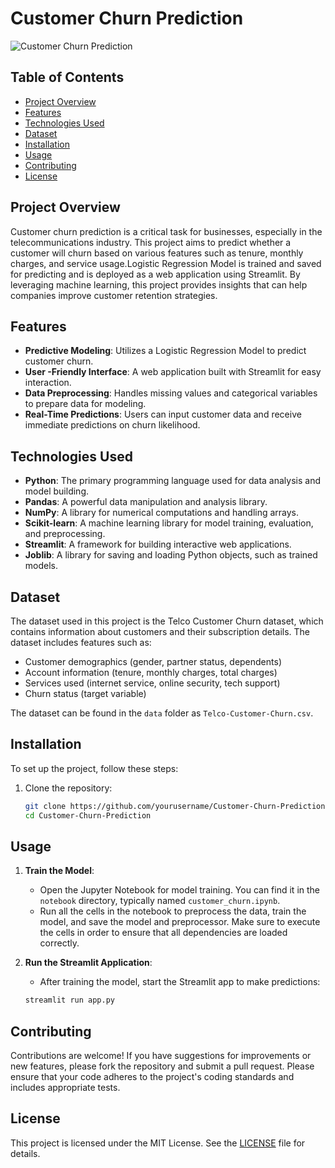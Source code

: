 # Customer Churn Prediction

![Customer Churn Prediction](https://img.shields.io/badge/Project-Customer%20Churn%20Prediction-brightgreen)


## Table of Contents

- [Project Overview](#project-overview)
- [Features](#features)
- [Technologies Used](#technologies-used)
- [Dataset](#dataset)
- [Installation](#installation)
- [Usage](#usage)
- [Contributing](#contributing)
- [License](#license)

## Project Overview

Customer churn prediction is a critical task for businesses, especially in the telecommunications industry. This project aims to predict whether a customer will churn based on various features such as tenure, monthly charges, and service usage.Logistic Regression Model is trained and saved for predicting and is deployed as a web application using Streamlit. By leveraging machine learning, this project provides insights that can help companies improve customer retention strategies.

## Features

- **Predictive Modeling**: Utilizes a Logistic Regression Model to predict customer churn.
- **User -Friendly Interface**: A web application built with Streamlit for easy interaction.
- **Data Preprocessing**: Handles missing values and categorical variables to prepare data for modeling.
- **Real-Time Predictions**: Users can input customer data and receive immediate predictions on churn likelihood.

## Technologies Used

- **Python**: The primary programming language used for data analysis and model building.
- **Pandas**: A powerful data manipulation and analysis library.
- **NumPy**: A library for numerical computations and handling arrays.
- **Scikit-learn**: A machine learning library for model training, evaluation, and preprocessing.
- **Streamlit**: A framework for building interactive web applications.
- **Joblib**: A library for saving and loading Python objects, such as trained models.

## Dataset

The dataset used in this project is the Telco Customer Churn dataset, which contains information about customers and their subscription details. The dataset includes features such as:

- Customer demographics (gender, partner status, dependents)
- Account information (tenure, monthly charges, total charges)
- Services used (internet service, online security, tech support)
- Churn status (target variable)

The dataset can be found in the `data` folder as `Telco-Customer-Churn.csv`.

## Installation

To set up the project, follow these steps:

1. Clone the repository:
   ```bash
   git clone https://github.com/yourusername/Customer-Churn-Prediction.git
   cd Customer-Churn-Prediction

## Usage

1. **Train the Model**:
   - Open the Jupyter Notebook for model training. You can find it in the `notebook` directory, typically named `customer_churn.ipynb`.
   - Run all the cells in the notebook to preprocess the data, train the model, and save the model and preprocessor. Make sure to execute the cells in order to ensure that all dependencies are loaded correctly.

2. **Run the Streamlit Application**:
   - After training the model, start the Streamlit app to make predictions:
   ```bash
   streamlit run app.py

## Contributing

Contributions are welcome! If you have suggestions for improvements or new features, please fork the repository and submit a pull request. Please ensure that your code adheres to the project's coding standards and includes appropriate tests.

## License

This project is licensed under the MIT License. See the [LICENSE](LICENSE) file for details.

